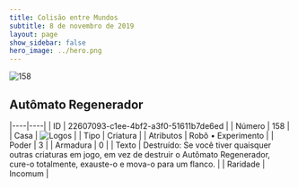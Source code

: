 ```yaml
---
title: Colisão entre Mundos
subtitle: 8 de novembro de 2019
layout: page
show_sidebar: false
hero_image: ../hero.png
---
```


![158](https://cdn.keyforgegame.com/media/card_front/pt/452_158_H5HFVM29W58P_pt.png)

## Autômato Regenerador

|----|----|
| ID | 22607093-c1ee-4bf2-a3f0-51611b7de6ed |
| Número | 158 |
| Casa | ![Logos](https://archonarcana.com/images/thumb/c/ce/Logos.png/22px-Logos.png "Logos") |
| Tipo | Criatura |
| Atributos | Robô • Experimento |
| Poder | 3 |
| Armadura | 0 |
| Texto | Destruído: Se você tiver quaisquer outras criaturas em jogo, em vez de destruir o Autômato Regenerador, cure-o totalmente, exauste-o e mova-o para um flanco. |
| Raridade | Incomum |
